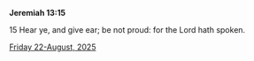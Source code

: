 **Jeremiah 13:15**

15 Hear ye, and give ear; be not proud: for the Lord hath spoken.

[Friday 22-August, 2025](https://getbible.life/kjv/Jeremiah/13/15)
